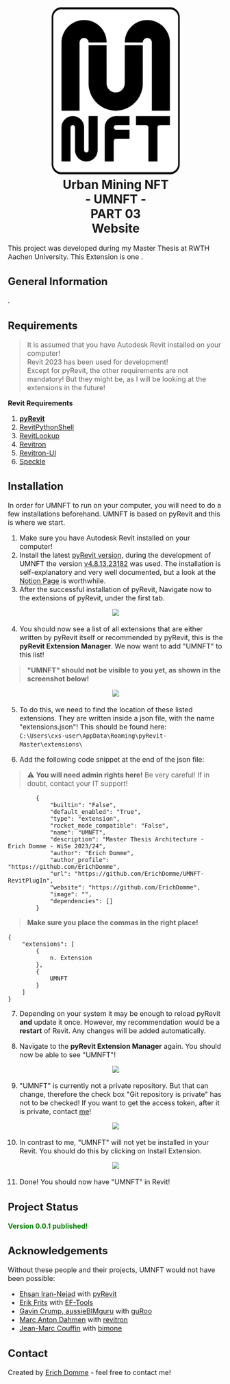<h1 align="center">
  <a name="logo"><img src="public\icon_nft.svg" alt="UMNFT" width="300"></a>
  <br>
  Urban Mining NFT <br>
  - UMNFT - <br>
  PART 03 <br>
  Website
</h1>

<div align="center"></div>

<p><font size="3">
This project was developed during my Master Thesis at RWTH Aachen University. This Extension is one . </p>

## General Information
.


## Requirements
> It is assumed that you have Autodesk Revit installed on your computer!<br>
> Revit 2023 has been used for development!<br>
> Except for pyRevit, the other requirements are not mandatory! But they might be, as I will be looking at the extensions in the future!<br>

__Revit Requirements__
1. [__pyRevit__](https://github.com/eirannejad/pyRevit/releases/tag/v4.8.12.22247%2B0031)
2. [RevitPythonShell](https://github.com/architecture-building-systems/revitpythonshell)
3. [RevitLookup](https://github.com/jeremytammik/RevitLookup)
4. [Revitron](https://github.com/revitron/revitron)
5. [Revitron-UI](https://github.com/revitron/revitron-ui)
6. [Speckle](https://speckle.systems/)

## Installation
In order for UMNFT to run on your computer, you will need to do a few installations beforehand. UMNFT is based on pyRevit and this is where we start.
1. Make sure you have Autodesk Revit installed on your computer!
2. Install the latest [pyRevit version](https://github.com/eirannejad/pyRevit/releases), during the development of UMNFT the version [v4.8.13.23182](https://github.com/eirannejad/pyRevit/releases/tag/v4.8.13.23182%2B2215) was used. The installation is self-explanatory and very well documented, but a look at the [Notion Page](https://pyrevitlabs.notion.site/pyrevitlabs/pyRevit-bd907d6292ed4ce997c46e84b6ef67a0) is worthwhile.
3. After the successful installation of pyRevit, Navigate now to the extensions of pyRevit, under the first tab. 
<div align="center">
<img src="./img/Pyrevit_Extensions.png" >
</div>

4. You should now see a list of all extensions that are either written by pyRevit itself or recommended by pyRevit, this is the __pyRevit Extension Manager__. We now want to add "UMNFT" to this list!
> __"UMNFT" should not be visible to you yet, as shown in the screenshot below!__<br>

<div align="center">
<img src="./img/Pyrevit_Extension_Manager_Step01.png" >
</div>


5. To do this, we need to find the location of these listed extensions. They are written inside a json file, with the name "extensions.json"! This should be found here:<br>
`C:\Users\cxs-user\AppData\Roaming\pyRevit-Master\extensions\`

6. Add the following code snippet at the end of the json file:
> :warning: **You will need admin rights here!** Be very careful! If in doubt, contact your IT support!
````
        {
            "builtin": "False",
            "default_enabled": "True",
            "type": "extension",
            "rocket_mode_compatible": "False",
            "name": "UMNFT",
            "description": "Master Thesis Architecture - Erich Domme - WiSe 2023/24",
            "author": "Erich Domme",
            "author_profile": "https://github.com/ErichDomme",
            "url": "https://github.com/ErichDomme/UMNFT-RevitPlugIn",
            "website": "https://github.com/ErichDomme",
            "image": "",
            "dependencies": []
        }
````
> __Make sure you place the commas in the right place!__
````
{
    "extensions": [
        {
            n. Extension
        },
        {
            UMNFT
        }
    ]
}
````

7. Depending on your system it may be enough to reload pyRevit __and__ update it once. However, my recommendation would be a __restart__ of Revit. Any changes will be added automatically. 

8. Navigate to the __pyRevit Extension Manager__ again. You should now be able to see "UMNFT"!

<div align="center">
<img src="./img/Pyrevit_Extension_Manager_Step02.png" >
</div>

9. "UMNFT" is currently not a private repository. But that can change, therefore the check box "Git repository is private" has not to be checked! If you want to get the access token, after it is private, contact [me](mailto:erich.domme@rwth-aachen.de)!

<div align="center">
<img src="./img/Pyrevit_Extension_Manager_Step03.png" >
</div>

10. In contrast to me, "UMNFT" will not yet be installed in your Revit. You should do this by clicking on Install Extension.

<div align="center">
<img src="./img/Pyrevit_Extension_Manager_Step04.png" >
</div>

11. Done! You should now have "UMNFT" in Revit!

## Project Status
<span style="color:green">**Version 0.0.1 published!**</span>
<!-- _complete_ / _no longer being worked on_. If you are no longer working on it, provide reasons why.-->

## Acknowledgements
Without these people and their projects, UMNFT would not have been possible:
- [Ehsan Iran-Nejad](https://github.com/eirannejad) with [pyRevit](https://github.com/eirannejad/pyRevit)
- [Erik Frits](https://github.com/ErikFrits) with [EF-Tools](https://github.com/ErikFrits/EF-Tools)
- [Gavin Crump, aussieBIMguru](https://github.com/aussieBIMguru) with [guRoo](https://github.com/aussieBIMguru/guRoo/tree/main/guRoo.tab/Tools.panel)
- [Marc Anton Dahmen](https://github.com/marcantondahmen) with [revitron](https://github.com/revitron/revitron)
- [Jean-Marc Couffin](https://github.com/jmcouffin) with [bimone](https://github.com/bimone/scripts-dynamo)


## Contact
Created by [Erich Domme](mailto:erich.domme@rwth-aachen.de) - feel free to contact me!